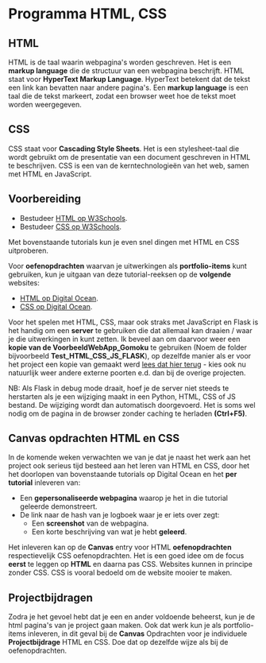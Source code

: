 # Programma HTML, CSS

## HTML
HTML is de taal waarin webpagina's worden geschreven. Het is een **markup language** die de structuur van een webpagina beschrijft. HTML staat voor **HyperText Markup Language**. HyperText betekent dat de tekst een link kan bevatten naar andere pagina's. Een **markup language** is een taal die de tekst markeert, zodat een browser weet hoe de tekst moet worden weergegeven.

## CSS
CSS staat voor **Cascading Style Sheets**. Het is een stylesheet-taal die wordt gebruikt om de presentatie van een document geschreven in HTML te beschrijven. CSS is een van de kerntechnologieën van het web, samen met HTML en JavaScript.

## Voorbereiding
- Bestudeer [HTML op W3Schools](https://www.w3schools.com/html/default.asp).
- Bestudeer [CSS op W3Schools](https://www.w3schools.com/css/default.asp).

Met bovenstaande tutorials kun je even snel dingen met HTML en CSS uitproberen.

Voor **oefenopdrachten** waarvan je uitwerkingen als **portfolio-items** kunt gebruiken, kun je uitgaan van deze tutorial-reeksen op de **volgende** websites:
- [HTML op Digital Ocean](https://www.digitalocean.com/community/tutorial-series/how-to-build-a-website-with-html).
- [CSS op Digital Ocean](https://www.digitalocean.com/community/tutorial-series/how-to-style-html-with-css).

Voor het spelen met HTML, CSS, maar ook straks met JavaScript en Flask is het handig om een **server** te gebruiken die dat allemaal kan draaien / waar je die uitwerkingen in kunt zetten. Ik beveel aan om daarvoor weer een **kopie van de VoorbeeldWebApp_Gomoku** te gebruiken (Noem de folder bijvoorbeeld **Test_HTML_CSS_JS_FLASK**), op dezelfde manier als er voor het project een kopie van gemaakt werd [lees dat hier terug](../../infrastructuur/ServerMetWebApplicatie/log_Opzetten_van_Server_en_Webapplicatie.md#docker-subfolders) - kies ook nu natuurlijk weer andere externe poorten e.d. dan bij de overige projecten.

NB: Als Flask in debug mode draait, hoef je de server niet steeds te herstarten als je een wijziging maakt in een Python, HTML, CSS of JS bestand. De wijziging wordt dan automatisch doorgevoerd. Het is soms wel nodig om de pagina in de browser zonder caching te herladen **(Ctrl+F5)**.

## Canvas opdrachten HTML en CSS
In de komende weken verwachten we van je dat je naast het werk aan het project ook serieus tijd besteed aan het leren van HTML en CSS, door het het doorlopen van bovenstaande tutorials op Digital Ocean en het **per tutorial** inleveren van:
- Een **gepersonaliseerde webpagina** waarop je het in die tutorial geleerde demonstreert.
- De link naar de hash van je logboek waar je er iets over zegt:
  - Een **screenshot** van de webpagina.
  - Een korte beschrijving van wat je hebt **geleerd**.

Het inleveren kan op de **Canvas** entry voor HTML **oefenopdrachten** respectievelijk CSS oefenopdrachten.
Het is een goed idee om de focus **eerst** te leggen op **HTML** en daarna pas CSS. Websites kunnen in principe zonder CSS. CSS is vooral bedoeld om de website mooier te maken. 

## Projectbijdragen 
Zodra je het gevoel hebt dat je een en ander voldoende beheerst, kun je de html pagina's van je project gaan maken. Ook dat werk kun je als portfolio-items inleveren, in dit geval bij de **Canvas** Opdrachten voor je individuele **Projectbijdrage** HTML en CSS.
Doe dat op dezelfde wijze als bij de oefenopdrachten.
